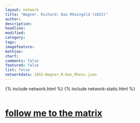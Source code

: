 ```yaml
---
layout: network
title: "Wagner, Richard: Das Rheingold (1853)"
author:
description:
headline:
modified:
category:
tags: 
imagefeature: 
mathjax: 
chart: 
comments: false
featured: false
list: false
networkdata: 1853-Wagner_R-Das_Rhein.json
---
```

{% include network.html %}
{% include network-static.html %}
<div class="row">
  <div class="small-5 small-centered columns"><a href="/matrix317"><h1>follow me to the matrix</h1></a>
</div>
</div>
